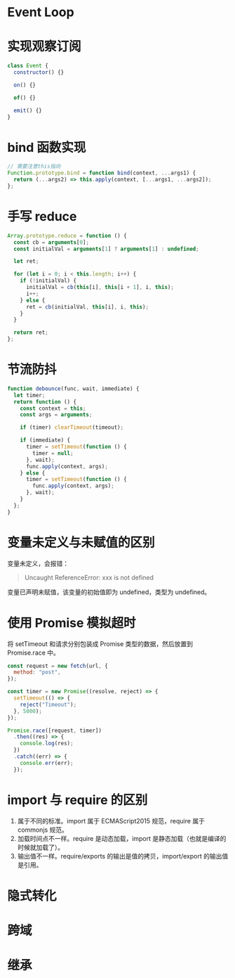 # Event Loop

# 实现观察订阅

```javascript
class Event {
  constructor() {}

  on() {}

  of() {}

  emit() {}
}
```

# bind 函数实现

```javascript
// 需要注意this指向
Function.prototype.bind = function bind(context, ...args1) {
  return (...args2) => this.apply(context, [...args1, ...args2]);
};
```

# 手写 reduce

```js
Array.prototype.reduce = function () {
  const cb = arguments[0];
  const initialVal = arguments[1] ? arguments[1] : undefined;

  let ret;

  for (let i = 0; i < this.length; i++) {
    if (!initialVal) {
      initialVal = cb(this[i], this[i + 1], i, this);
      i++;
    } else {
      ret = cb(initialVal, this[i], i, this);
    }
  }

  return ret;
};
```

# 节流防抖

```javascript
function debounce(func, wait, immediate) {
  let timer;
  return function () {
    const context = this;
    const args = arguments;

    if (timer) clearTimeout(timeout);

    if (immediate) {
      timer = setTimeout(function () {
        timer = null;
      }, wait);
      func.apply(context, args);
    } else {
      timer = setTimeout(function () {
        func.apply(context, args);
      }, wait);
    }
  };
}
```

# 变量未定义与未赋值的区别

变量未定义，会报错：

> Uncaught ReferenceError: xxx is not defined

变量已声明未赋值，该变量的初始值即为 undefined，类型为 undefined。

# 使用 Promise 模拟超时

将 setTimeout 和请求分别包装成 Promise 类型的数据，然后放置到 Promise.race 中。

```javascript
const request = new fetch(url, {
  method: "post",
});

const timer = new Promise((resolve, reject) => {
  setTimeout(() => {
    reject("Timeout");
  }, 5000);
});

Promise.race([request, timer])
  .then((res) => {
    console.log(res);
  })
  .catch((err) => {
    console.err(err);
  });
```

# import 与 require 的区别

1. 属于不同的标准。import 属于 ECMAScript2015 规范，require 属于 commonjs 规范。
2. 加载时间点不一样。require 是动态加载，import 是静态加载（也就是编译的时候就加载了）。
3. 输出值不一样。require/exports 的输出是值的拷贝，import/export 的输出值是引用。

# 隐式转化

# 跨域

# 继承

